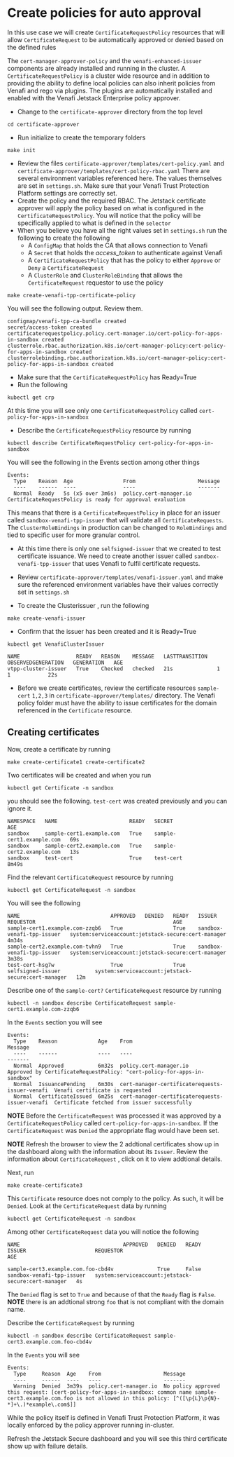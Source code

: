 # Create policies for auto approval

In this use case we will create `CertificateRequestPolicy` resources that will allow `CertificateRequest` to be automatically approved or denied based on the defined rules

The `cert-manager-approver-policy` and the `venafi-enhanced-issuer` components are already installed and running in the cluster. A `CertificateRequestPolicy` is a cluster wide resource and in addition to providing the ability to define local policies can also inherit policies from Venafi and rego via plugins. The plugins are automatically installed and enabled with the Venafi Jetstack Enterprise policy approver. 

- Change to the `certificate-approver` directory from the top level
```
cd certificate-approver
```  
- Run initialize to create the temporary folders
```
make init
```

- Review the files `certificate-approver/templates/cert-policy.yaml` and `certificate-approver/templates/cert-policy-rbac.yaml`
There are several environment variables referenced here. The values themselves are set in `settings.sh`. Make sure that your Venafi Trust Protection Platform settings are correctly set. 
- Create the policy and the required RBAC. The Jetstack certificate approver will apply the policy based on what is configured in the `CertificateRequestPolicy`. You will notice that the policy will be specifically applied to what is defined in the `selector`
- When you believe you have all the right values set in `settings.sh` run the following to create the following
  - A `ConfigMap` that holds the CA that allows connection to Venafi 
  - A `Secret` that holds the *access_token* to authenticate against Venafi 
  - A `CertificateRequestPolicy` that has the policy to either `Approve` or `Deny` a `CertificateRequest`
  - A `ClusterRole` and `ClusterRoleBinding` that allows the `CertificateRequest` requestor to use the policy
 ```
 make create-venafi-tpp-certificate-policy
 ```   
You will see the following output. Review them.
 ```
configmap/venafi-tpp-ca-bundle created
secret/access-token created
certificaterequestpolicy.policy.cert-manager.io/cert-policy-for-apps-in-sandbox created
clusterrole.rbac.authorization.k8s.io/cert-manager-policy:cert-policy-for-apps-in-sandbox created
clusterrolebinding.rbac.authorization.k8s.io/cert-manager-policy:cert-policy-for-apps-in-sandbox created
 ```
- Make sure that the `CertificateRequestPolicy` has Ready=True
- Run the following 
```
kubectl get crp
```
At this time you will see only one `CertificateRequestPolicy` called `cert-policy-for-apps-in-sandbox`
- Describe the `CertificateRequestPolicy` resource by running
```
kubectl describe CertificateRequestPolicy cert-policy-for-apps-in-sandbox
```
You will see the following in the Events section among other things
```
Events:
  Type    Reason  Age                From                    Message
  ----    ------  ----               ----                    -------
  Normal  Ready   5s (x5 over 3m6s)  policy.cert-manager.io  CertificateRequestPolicy is ready for approval evaluation
```
This means that there is a `CertificateRequestPolicy` in place for an issuer called `sandbox-venafi-tpp-issuer` that will validate all `CertificateRequests`. The `ClusterRoleBindings` in production can be changed to `RoleBindings` and tied to specific user for more granular control. 
- At this time there is only one `selfsigned-issuer` that we created to test certificate issuance. We need to create another issuer called `sandbox-venafi-tpp-issuer` that uses Venafi to fulfil certificate requests. 
- Review `certificate-approver/templates/venafi-issuer.yaml` and make sure the referenced environment variables have their values correctly set in `settings.sh`

- To create the Clusterissuer , run the following

```
make create-venafi-issuer
```
- Confirm that the issuer has been created and it is Ready=True
```
kubectl get VenafiClusterIssuer

NAME                  READY   REASON    MESSAGE   LASTTRANSITION   OBSERVEDGENERATION   GENERATION   AGE
vtpp-cluster-issuer   True    Checked   checked   21s              1                    1            22s
```

- Before we create certificates, review the certificate resources `sample-cert` `1,2,3` in `certificate-approver/templates/` directory. The Venafi policy folder must have the ability to issue certificates for the domain referenced in the `Certificate` resource. 

## Creating certificates

Now, create a certificate by running 
```
make create-certificate1 create-certificate2
```

Two certificates will be created and when you run 
```
kubectl get Certificate -n sandbox
```
you should see the following. `test-cert` was created previously and you can ignore it.  
```
NAMESPACE   NAME                       READY   SECRET                     AGE
sandbox     sample-cert1.example.com   True    sample-cert1.example.com   69s
sandbox     sample-cert2.example.com   True    sample-cert2.example.com   13s
sandbox     test-cert                  True    test-cert                  8m49s
```

Find the relevant `CertificateRequest` resource by running

```
kubectl get CertificateRequest -n sandbox
```
You will see the following
```
NAME                             APPROVED   DENIED   READY   ISSUER                      REQUESTOR                                            AGE
sample-cert1.example.com-zzqb6   True                True    sandbox-venafi-tpp-issuer   system:serviceaccount:jetstack-secure:cert-manager   4m34s
sample-cert2.example.com-tvhn9   True                True    sandbox-venafi-tpp-issuer   system:serviceaccount:jetstack-secure:cert-manager   3m38s
test-cert-hsg7w                  True                True    selfsigned-issuer           system:serviceaccount:jetstack-secure:cert-manager   12m
```

Describe one of the `sample-cert?` `CertificateRequest` resource by running
```
kubectl -n sandbox describe CertificateRequest sample-cert1.example.com-zzqb6 
```
In the `Events` section you will see 

```
Events:
  Type    Reason             Age    From                                            Message
  ----    ------             ----   ----                                            -------
  Normal  Approved           6m32s  policy.cert-manager.io                          Approved by CertificateRequestPolicy: "cert-policy-for-apps-in-sandbox"
  Normal  IssuancePending    6m30s  cert-manager-certificaterequests-issuer-venafi  Venafi certificate is requested
  Normal  CertificateIssued  6m25s  cert-manager-certificaterequests-issuer-venafi  Certificate fetched from issuer successfully
```

**NOTE** Before the `CertificateRequest` was processed it was approved by a `CertificateRequestPolicy` called `cert-policy-for-apps-in-sandbox`. If the `CertificateRequest` was `Denied` the appropriate flag would have been set. 

**NOTE** Refresh the browser to view the 2 addtional certificates show up in the dashboard along with the information about its `Issuer`. Review the information about `CertificateRequest` , click on it to view addtional details. 

Next, run 
```
make create-certificate3
```

This `Certificate` resource does not comply to the policy. As such, it will be `Denied`. Look at the `CertificateRequest` data by running
```
kubectl get CertificateRequest -n sandbox 
```
Among other `CertificateRequest` data you will notice the following

```
NAME                                 APPROVED   DENIED   READY   ISSUER                      REQUESTOR                                            AGE

sample-cert3.example.com.foo-cbd4v              True     False   sandbox-venafi-tpp-issuer   system:serviceaccount:jetstack-secure:cert-manager   4s
```
The `Denied` flag is set to `True` and because of that the `Ready` flag is `False`.  **NOTE** there is an addtional strong `foo` that is not compliant with the domain name. 

Describe the `CertificateRequest` by running

```
kubectl -n sandbox describe CertificateRequest sample-cert3.example.com.foo-cbd4v
```

In the `Events` you will see
```
Events:
  Type     Reason  Age    From                    Message
  ----     ------  ----   ----                    -------
  Warning  Denied  3m39s  policy.cert-manager.io  No policy approved this request: [cert-policy-for-apps-in-sandbox: common name sample-cert3.example.com.foo is not allowed in this policy: [^([\p{L}\p{N}-*]+\.)*example\.com$]]
```

While the policy itself is defined in Venafi Trust Protection Platform, it was locally enforced by the policy approver running in-cluster.

Refresh the Jetstack Secure dashboard and you will see this third certificate show up with failure details. 

